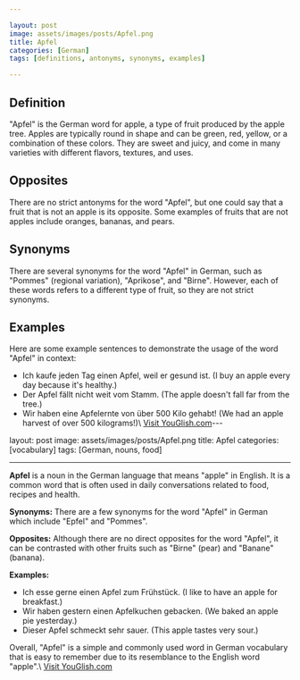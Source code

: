 ```yaml
---

layout: post
image: assets/images/posts/Apfel.png
title: Apfel
categories: [German]
tags: [definitions, antonyms, synonyms, examples]

---
```


## Definition
"Apfel" is the German word for apple, a type of fruit produced by the apple tree. Apples are typically round in shape and can be green, red, yellow, or a combination of these colors. They are sweet and juicy, and come in many varieties with different flavors, textures, and uses.

## Opposites
There are no strict antonyms for the word "Apfel", but one could say that a fruit that is not an apple is its opposite. Some examples of fruits that are not apples include oranges, bananas, and pears.

## Synonyms
There are several synonyms for the word "Apfel" in German, such as "Pommes" (regional variation), "Aprikose", and "Birne". However, each of these words refers to a different type of fruit, so they are not strict synonyms.

## Examples
Here are some example sentences to demonstrate the usage of the word "Apfel" in context:

- Ich kaufe jeden Tag einen Apfel, weil er gesund ist. (I buy an apple every day because it's healthy.)
- Der Apfel fällt nicht weit vom Stamm. (The apple doesn't fall far from the tree.)
- Wir haben eine Apfelernte von über 500 Kilo gehabt! (We had an apple harvest of over 500 kilograms!)\ <a id="yg-widget-0" class="youglish-widget" data-query="Apfel" data-lang="german" data-components="8412" data-auto-start="0" data-bkg-color="theme_light" data-title="How%20to%20pronounce%20Apfel%20in%20German"  rel="nofollow" href="https://youglish.com">Visit YouGlish.com</a><script async src="https://youglish.com/public/emb/widget.js" charset="utf-8"></script>---

layout: post
image: assets/images/posts/Apfel.png
title: Apfel
categories: [vocabulary]
tags: [German, nouns, food]

---

**Apfel** is a noun in the German language that means "apple" in English. It is a common word that is often used in daily conversations related to food, recipes and health.

**Synonyms:** There are a few synonyms for the word "Apfel" in German which include "Epfel" and "Pommes".

**Opposites:** Although there are no direct opposites for the word "Apfel", it can be contrasted with other fruits such as "Birne" (pear) and "Banane" (banana).

**Examples:**

- Ich esse gerne einen Apfel zum Frühstück. (I like to have an apple for breakfast.)
- Wir haben gestern einen Apfelkuchen gebacken. (We baked an apple pie yesterday.)
- Dieser Apfel schmeckt sehr sauer. (This apple tastes very sour.)

Overall, "Apfel" is a simple and commonly used word in German vocabulary that is easy to remember due to its resemblance to the English word "apple".\ <a id="yg-widget-0" class="youglish-widget" data-query="Apfel" data-lang="german" data-components="8412" data-auto-start="0" data-bkg-color="theme_light" data-title="How%20to%20pronounce%20Apfel%20in%20German"  rel="nofollow" href="https://youglish.com">Visit YouGlish.com</a><script async src="https://youglish.com/public/emb/widget.js" charset="utf-8"></script>